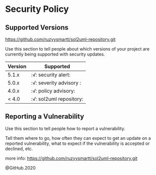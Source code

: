 # Security Policy

## Supported Versions
https://github.com/ruzyysmartt/sol2uml-repository.git

Use this section to tell people about which versions of your project are
currently being supported with security updates.

| Version |     Supported           |
| ------- | ------------------------|      
| 5.1.x   | :√: security alert:     |
| 5.0.x   | :√: severity advisory : |         
| 4.0.x   | :√: policy advisory:    |
| < 4.0   | :√: sol2uml repository: |              

## Reporting a Vulnerability

Use this section to tell people how to report a vulnerability.

Tell them where to go, how often they can expect to get an update on a
reported vulnerability, what to expect if the vulnerability is accepted or
declined, etc.

more info:
https://github.com/ruzyysmartt/sol2uml-repository.git

@GitHub.2020
